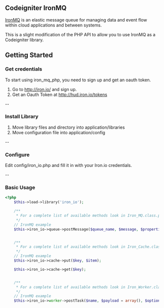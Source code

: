 Codeigniter IronMQ
-------------

[IronMQ](http://www.iron.io/products/mq) is an elastic message queue for managing data and event flow within cloud applications and between systems.

This is a slight modification of the PHP API to allow you to use IronMQ as a Codeigniter library.

## Getting Started

### Get credentials

To start using iron_mq_php, you need to sign up and get an oauth token.

1. Go to http://iron.io/ and sign up.
2. Get an Oauth Token at http://hud.iron.io/tokens

--

### Install Library

1. Move library files and directory into application/libraries
2. Move configuration file into application/config

--

### Configure

Edit config/iron_io.php and fill it in with your Iron.io credentials.

--

### Basic Usage

```php
<?php
    $this->load->library('iron_io');

    /**
     * For a complete list of available methods look in Iron_MQ.class.php
     */
    // IronMQ example
    $this->iron_io->queue->postMessage($queue_name, $message, $properties = array());


    /**
     * For a complete list of available methods look in Iron_Cache.class.php
     */
    // IronMQ example
    $this->iron_io->cache->put($key, $item);

    $this->iron_io->cache->get($key);


    /**
     * For a complete list of available methods look in Iron_Worker.class.php
     */
    // IronMQ example
    $this->iron_io->worker->postTask($name, $payload = array(), $options = array());

```


